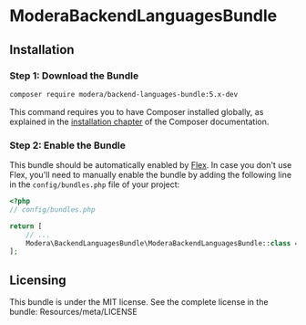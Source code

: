 # ModeraBackendLanguagesBundle

## Installation

### Step 1: Download the Bundle

``` bash
composer require modera/backend-languages-bundle:5.x-dev
```

This command requires you to have Composer installed globally, as explained
in the [installation chapter](https://getcomposer.org/doc/00-intro.md) of the Composer documentation.

### Step 2: Enable the Bundle

This bundle should be automatically enabled by [Flex](https://symfony.com/doc/current/setup/flex.html).
In case you don't use Flex, you'll need to manually enable the bundle by
adding the following line in the `config/bundles.php` file of your project:

``` php
<?php
// config/bundles.php

return [
    // ...
    Modera\BackendLanguagesBundle\ModeraBackendLanguagesBundle::class => ['all' => true],
];
```

## Licensing

This bundle is under the MIT license. See the complete license in the bundle:
Resources/meta/LICENSE
